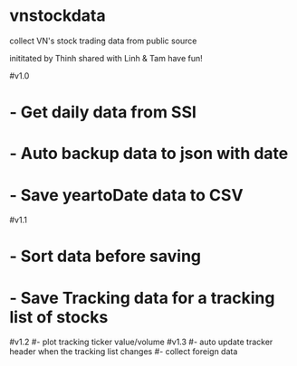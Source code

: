 # vnstockdata
collect VN's stock trading data from public source 

inititated by Thinh
shared with Linh & Tam
have fun!

#v1.0
# - Get daily data from SSI
# - Auto backup data to json with date
# - Save yeartoDate data to CSV
#v1.1
# - Sort data before saving 
# - Save Tracking data for a tracking list of stocks
#v1.2
#- plot tracking ticker value/volume
#v1.3
#- auto update tracker header when the tracking list changes
#- collect foreign data